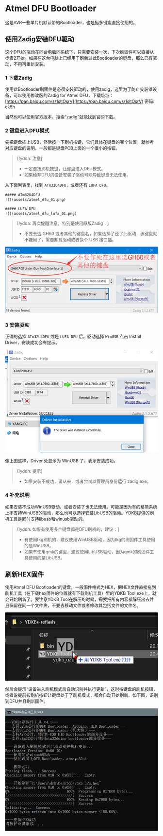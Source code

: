 # Atmel DFU Bootloader

这是AVR一些单片机默认带的Bootloader，也是挺多键盘直接使用的。


## 使用Zadig安装DFU驱动

这个DFU的驱动在同台电脑同系统下，只需要安装一次，下次刷固件可以直接从步骤2开始。如果在这台电脑上已经用于刷新过此Bootloader的键盘，那么已有驱动，不用再重新安装。


### 1 下载Zadig

使用此Bootloader刷固件是必须安装驱动的，使用zadig，这里为了防止安装错设备，可以使用修改版的Zadig for Atmel DFU，下载址址：[https://pan.baidu.com/s/1sltOsrV](https://pan.baidu.com/s/1sltOsrV) 密码: ek5h

当然也可以使用官方版本。搜索“zadig”就能找到官网下载。

### 2 键盘进入DFU模式

先把键盘插上USB，然后按一下刷机按键，它们具体在键盘的哪个位置，就参考对应键盘的说明，一般都是键盘PCB上面的一个很小的按钮。

> [!ydda: 注意]
> - 一定要按刷机按键，让键盘进入DFU模式。
> - 如果给非DFU的设备安装了驱动可能导致键盘无法使用。

从下面列表里，找到 `ATm32U4DFU`，或者还有 `LUFA DFU`。

```ad-yddcol0
##### ATm32U4DFU
![](assets/atmel_dfu_01.png)
```

```ad-yddcol1
##### LUFA DFU
![](assets/atmel_dfu_lufa_01.png)
```

> [!ydda: 再次提醒注意，特别是使用原版Zadig：]
> - 不要去选 GH60 或者其他的键盘名，如果选择了还了此驱动，该键盘就不能用了，需要卸载驱动或者换个 USB 接口插。

![|600](assets/atmel_dfu_02.png)


### 3 安装驱动
正确的选择 `ATm32U4DFU` 或是 `LUFA DFU` 后，驱动选择 `WinUSB` 点击 Install Driver，安装成功会有提示。

![](assets/atmel_dfu_03.png)

像上图这样，Driver 处显示为 WinUSB 了，表示安装成功。

> [!yddh: 提示]
> - 如果安装不成功，请从来，或者尝试以管理员身份运行 zadig.exe。

### 4 补充说明

如果安装不成功WinUSB驱动，或者安装了也无法使用。可能是因为有的精简系统上不支持WinUSB的驱动，那么也可以选择安装LibUSB的驱动。YDKB提供的刷机工具是同时支持libusb和winusb驱动的。

> [!yddh: 如果有使用多个键盘都是DFU刷机的，建议：]
> - 有使用tkg刷机的，建议使用WinUSB驱动，因为tkg的刷固件工具使用的是WinUSB。
> - 如果有使用qmk的键盘，建议使用LibUSB驱动，因为qmk的刷固件工具使用的是LibUSB。

## 刷新HEX固件

使用Atmel DFU Bootloader的键盘，一般固件格式为HEX，把HEX文件直接拖到刷机工具（在下载hex固件的位置就有下载刷机工具）里的YDKB Tool.exe上，就会开始刷新了。要注意YDKB Tool在解压的时候，需要把所有内容都解压出去并且保留在同一个文件夹，不要去移动文件或者修改其包括文件的文件名。

![|600](assets/dfu_reflash_01.png)

然后会提示“设备进入刷机模式后自动识别并执行更新”，这时按键盘的刷机按钮，或者说提前按刷机按钮让键盘处于了刷机模式，都会自动开始刷新。如下图，识别到DFU并且刷新固件。

![|600](assets/dfu_reflash_02.png)



